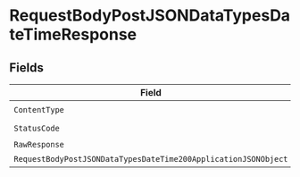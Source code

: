# RequestBodyPostJSONDataTypesDateTimeResponse


## Fields

| Field                                                                                                                                        | Type                                                                                                                                         | Required                                                                                                                                     | Description                                                                                                                                  |
| -------------------------------------------------------------------------------------------------------------------------------------------- | -------------------------------------------------------------------------------------------------------------------------------------------- | -------------------------------------------------------------------------------------------------------------------------------------------- | -------------------------------------------------------------------------------------------------------------------------------------------- |
| `ContentType`                                                                                                                                | *string*                                                                                                                                     | :heavy_check_mark:                                                                                                                           | N/A                                                                                                                                          |
| `StatusCode`                                                                                                                                 | *int*                                                                                                                                        | :heavy_check_mark:                                                                                                                           | N/A                                                                                                                                          |
| `RawResponse`                                                                                                                                | [*http.Response](https://pkg.go.dev/net/http#Response)                                                                                       | :heavy_minus_sign:                                                                                                                           | N/A                                                                                                                                          |
| `RequestBodyPostJSONDataTypesDateTime200ApplicationJSONObject`                                                                               | [*RequestBodyPostJSONDataTypesDateTime200ApplicationJSON](../../models/operations/requestbodypostjsondatatypesdatetime200applicationjson.md) | :heavy_minus_sign:                                                                                                                           | OK                                                                                                                                           |